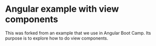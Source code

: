 # Angular example with view components

This was forked from an example that we use in Angular Boot Camp.  Its purpose is to explore how to do view components.

